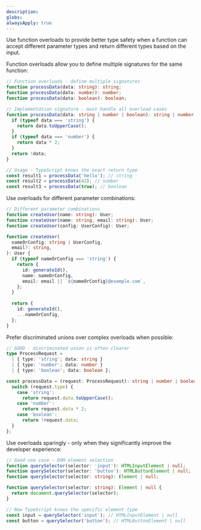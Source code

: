 ```yaml
---
description: 
globs: 
alwaysApply: true
---
```

Use function overloads to provide better type safety when a function can accept different parameter types and return different types based on the input.

Function overloads allow you to define multiple signatures for the same function:

```ts
// Function overloads - define multiple signatures
function processData(data: string): string;
function processData(data: number): number;
function processData(data: boolean): boolean;

// Implementation signature - must handle all overload cases
function processData(data: string | number | boolean): string | number | boolean {
  if (typeof data === 'string') {
    return data.toUpperCase();
  }
  if (typeof data === 'number') {
    return data * 2;
  }
  return !data;
}

// Usage - TypeScript knows the exact return type
const result1 = processData('hello'); // string
const result2 = processData(42); // number
const result3 = processData(true); // boolean
```

Use overloads for different parameter combinations:

```ts
// Different parameter combinations
function createUser(name: string): User;
function createUser(name: string, email: string): User;
function createUser(config: UserConfig): User;

function createUser(
  nameOrConfig: string | UserConfig,
  email?: string,
): User {
  if (typeof nameOrConfig === 'string') {
    return {
      id: generateId(),
      name: nameOrConfig,
      email: email || `${nameOrConfig}@example.com`,
    };
  }
  
  return {
    id: generateId(),
    ...nameOrConfig,
  };
}
```

Prefer discriminated unions over complex overloads when possible:

```ts
// GOOD - discriminated union is often clearer
type ProcessRequest = 
  | { type: 'string'; data: string }
  | { type: 'number'; data: number }
  | { type: 'boolean'; data: boolean };

const processData = (request: ProcessRequest): string | number | boolean => {
  switch (request.type) {
    case 'string':
      return request.data.toUpperCase();
    case 'number':
      return request.data * 2;
    case 'boolean':
      return !request.data;
  }
};
```

Use overloads sparingly - only when they significantly improve the developer experience:

```ts
// Good use case - DOM element selection
function querySelector(selector: 'input'): HTMLInputElement | null;
function querySelector(selector: 'button'): HTMLButtonElement | null;
function querySelector(selector: string): Element | null;

function querySelector(selector: string): Element | null {
  return document.querySelector(selector);
}

// Now TypeScript knows the specific element type
const input = querySelector('input'); // HTMLInputElement | null
const button = querySelector('button'); // HTMLButtonElement | null
```